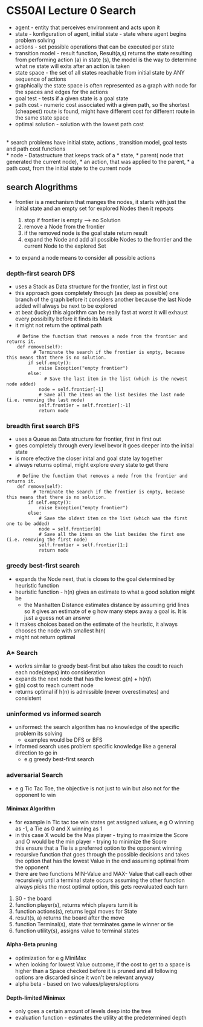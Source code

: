 # CS50AI Lecture 0 Search
* agent - entity that perceives environment and acts upon it
* state - konfiguration of agent, initial state - state where agent begins problem solving
* actions - set possible operations that can be executed per state
* transition model - result function, Result(a,s) returns the state resulting from performing action (a) in state (s), 
  the model is the way to determine what ne state will exits after an action is taken
* state space - the set of all states reachable from initial state by ANY sequence of actions
* graphically the state space is often represented as a graph with node for the spaces and edges for the actions
* goal test - tests if a given state is a goal state
* path cost - numeric cost associated with a given path, so the shortest (cheapest) route is found, might have different 
  cost for different route in the same state space
* optimal solution - solution with the lowest path cost   
<br />
* search problems have initial state, actions , transition model, goal tests and path cost functions   
<br />
* node - Datastructure that keeps track of a 
  * state, 
  * parent( node that generated the current node),
  * an action, that was applied to the parent,
  * a path cost, from the initial state to the current node   
<br />

## search Alogrithms
* frontier is a mechanism that manges the nodes, it starts with just the initial state and an empty set for explored Nodes then it repeats   
  1. stop if frontier is empty --> no Solution
  2. remove a Node from the frontier
  3. if the removed node is the goal state return result
  4. expand the Node and add all possible Nodes to the frontier and the current Node to the explored Set
   
* to expand a node means to consider all possible actions
### depth-first search DFS
* uses a Stack as Data structure for the frontier, last in first out
* this approach goes completely through (as deep as possible) one branch of the graph before it considers another because the last Node added will always be next to be explored
* at beat (lucky) this algorithm can be really fast at worst it will exhaust every possibilty before it finds its Mark
* it might not return the optimal path
```
    # Define the function that removes a node from the frontier and returns it.
    def remove(self):
    	  # Terminate the search if the frontier is empty, because this means that there is no solution.
        if self.empty():
            raise Exception("empty frontier")
        else:
        	  # Save the last item in the list (which is the newest node added)
            node = self.frontier[-1]
            # Save all the items on the list besides the last node (i.e. removing the last node)
            self.frontier = self.frontier[:-1]
            return node
```
### breadth first search BFS
* uses a Queue as Data structure for frontier, first in first out
* goes completely through every level bevor it goes deeper into the initial state
* is more efective the closer inital and goal state lay together
* always returns optimal, might explore every state to get there
  
```
    # Define the function that removes a node from the frontier and returns it.
    def remove(self):
    	  # Terminate the search if the frontier is empty, because this means that there is no solution.
        if self.empty():
            raise Exception("empty frontier")
        else:
            # Save the oldest item on the list (which was the first one to be added)
            node = self.frontier[0]
            # Save all the items on the list besides the first one (i.e. removing the first node)
            self.frontier = self.frontier[1:]
            return node
```
### greedy best-first search
* expands the Node next, that is closes to the goal determined by heuristic function
* heuristic function - h(n) gives an estimate to what a good solution might be
  * the Manhatten Distance estimates distance by assuming grid lines so it gives an estimate of e g how many steps away a goal is. It is just a guess not an answer
* it makes choices based on the estimate of the heuristic, it always chooses the node with smallest h(n)
* might not return optimal
  
### A* Search
* workrs similar to greedy best-first but also takes the cosdt to reach each node(steps) into consideration
* expands the next node that has the lowest g(n) + h(n)\
* g(n) cost to reach current node
* returns optimal if h(n) is admissible (never overestimates) and consistent 
  
### uninformed vs informed search
* uniformed: the search algorithm has no knowledge of the specific problem its solving
  * examples would be DFS or BFS
* informed search uses problem specific knowledge like a general direction to go in
  * e.g greedy best-first search

### adversarial Search
* e g Tic Tac Toe, the objective is not just to win but also not for the opponent to win

#### Minimax Algorithm
* for example in Tic tac toe win states get assigned values, e g O winning as -1, a Tie as 0 and X winning as 1
* in this case X would be the Max player - trying to maximize the Score   
  and O would be the min player - trying to minimize the Score   
  this ensure that a Tie is a preferred option to the opponent winning
* recursive function that goes through the possible decisions and takes the option that has the lowest Value in the end assuming optimal from the opponent 
* there are two functions MIN-Value and MAX- Value that call each other recursively until a terminal state occurs assuming the other function always picks the most optimal option, this gets reevaluated each turn

1. S0 - the board
2. function player(s), returns which players turn it is
3. function actions(s), returns legal moves for State
4. result(s, a) returns the board after the move
5. function Terminal(s), state that terminates game ie winner or tie
6. function utility(s), assigns value to terminal states

#### Alpha-Beta pruning
* optimization for e g MiniMax 
* when looking for lowest Value outcome, if the cost to get to a space is higher than a Space checked before it is pruned and all following options are discarded since it won't be relevant anyway
* alpha beta - based on two values/players/options

#### Depth-limited Minimax
* only goes a certain amount of levels deep into the tree
* evaluation function - estimates the utility at the predetermined depth
